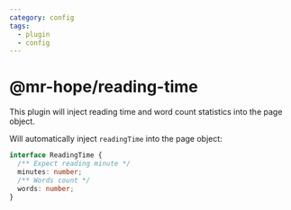 ```yaml
---
category: config
tags:
  - plugin
  - config
---
```


# @mr-hope/reading-time <MyBadge text="v0.3.0+" />

This plugin will inject reading time and word count statistics into the page object.

Will automatically inject `readingTime` into the page object:

```ts
interface ReadingTime {
  /** Expect reading minute */
  minutes: number;
  /** Words count */
  words: number;
}
```
